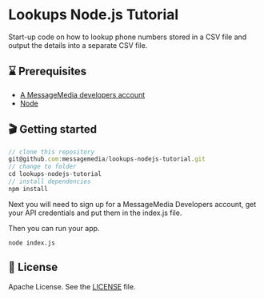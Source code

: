# Lookups Node.js Tutorial
Start-up code on how to lookup phone numbers stored in a CSV file and output the details into a separate CSV file.

## ⌛️ Prerequisites
* [A MessageMedia developers account](https://developers.messagemedia.com/register)
* [Node](https://nodejs.org/en/)

## 🎬 Getting started

```javascript
// clone this repository
git@github.com:messagemedia/lookups-nodejs-tutorial.git
// change to folder
cd lookups-nodejs-tutorial
// install dependencies
npm install
```

Next you will need to sign up for a MessageMedia Developers account, get your API credentials and put them in the index.js file.

Then you can run your app.
```
node index.js
```

## 📃 License
Apache License. See the [LICENSE](LICENSE) file.
